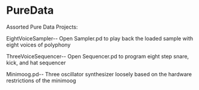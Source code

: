 # PureData

Assorted Pure Data Projects:


EightVoiceSampler-- Open Sampler.pd to play back the loaded sample with eight voices of polyphony

ThreeVoiceSequencer-- Open Sequencer.pd to program eight step snare, kick, and hat sequencer

Minimoog.pd-- Three oscillator synthesizer loosely based on the hardware restrictions of the minimoog
